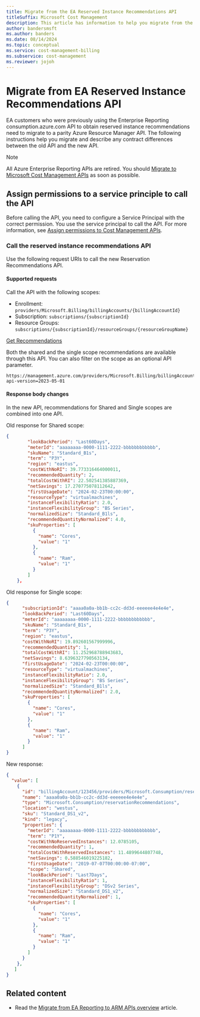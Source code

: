 ```yaml
---
title: Migrate from the EA Reserved Instance Recommendations API
titleSuffix: Microsoft Cost Management
description: This article has information to help you migrate from the EA Reserved Instance Recommendations API.
author: bandersmsft
ms.author: banders
ms.date: 08/14/2024
ms.topic: conceptual
ms.service: cost-management-billing
ms.subservice: cost-management
ms.reviewer: jojoh
---
```


# Migrate from EA Reserved Instance Recommendations API

EA customers who were previously using the Enterprise Reporting consumption.azure.com API to obtain reserved instance recommendations need to migrate to a parity Azure Resource Manager API. The following instructions help you migrate and describe any contract differences between the old API and the new API.

> [!NOTE]
> All Azure Enterprise Reporting APIs are retired. You should [Migrate to Microsoft Cost Management APIs](migrate-ea-reporting-arm-apis-overview.md) as soon as possible.

## Assign permissions to a service principle to call the API

Before calling the API, you need to configure a Service Principal with the correct permission. You use the service principal to call the API. For more information, see [Assign permissions to Cost Management APIs](cost-management-api-permissions.md).

### Call the reserved instance recommendations API

Use the following request URIs to call the new Reservation Recommendations API.

#### Supported requests

Call the API with the following scopes:

- Enrollment: `providers/Microsoft.Billing/billingAccounts/{billingAccountId}`
- Subscription: `subscriptions/{subscriptionId}`
- Resource Groups: `subscriptions/{subscriptionId}/resourceGroups/{resourceGroupName}`

[Get Recommendations](/rest/api/consumption/reservationrecommendations/list)

Both the shared and the single scope recommendations are available through this API. You can also filter on the scope as an optional API parameter.

```http
https://management.azure.com/providers/Microsoft.Billing/billingAccounts/123456/providers/Microsoft.Consumption/reservationRecommendations?api-version=2023-05-01 
```

#### Response body changes

In the new API, recommendations for Shared and Single scopes are combined into one API.

Old response for Shared scope:

```json
{
        "lookBackPeriod": "Last60Days",
        "meterId": "aaaaaaaa-0000-1111-2222-bbbbbbbbbbbb",
        "skuName": "Standard_B1s",
        "term": "P3Y",
        "region": "eastus",
        "costWithNoRI": 39.773316464000011,
        "recommendedQuantity": 2,
        "totalCostWithRI": 22.502541385887369,
        "netSavings": 17.270775078112642,
        "firstUsageDate": "2024-02-23T00:00:00",
        "resourceType": "virtualmachines",
        "instanceFlexibilityRatio": 2.0,
        "instanceFlexibilityGroup": "BS Series",
        "normalizedSize": "Standard_B1ls",
        "recommendedQuantityNormalized": 4.0,
        "skuProperties": [
          {
            "name": "Cores",
            "value": "1"
          },
          {
            "name": "Ram",
            "value": "1"
          }
        ]
    },
```

Old response for Single scope:

```json
{
      "subscriptionId": "aaaa0a0a-bb1b-cc2c-dd3d-eeeeee4e4e4e",
      "lookBackPeriod": "Last60Days",
      "meterId": "aaaaaaaa-0000-1111-2222-bbbbbbbbbbbb",
      "skuName": "Standard_B1s",
      "term": "P3Y",
      "region": "eastus",
      "costWithNoRI": 19.892601567999996,
      "recommendedQuantity": 1,
      "totalCostWithRI": 11.252968788943683,
      "netSavings": 8.6396327790563134,
      "firstUsageDate": "2024-02-23T00:00:00",
      "resourceType": "virtualmachines",
      "instanceFlexibilityRatio": 2.0,
      "instanceFlexibilityGroup": "BS Series",
      "normalizedSize": "Standard_B1ls",
      "recommendedQuantityNormalized": 2.0,
      "skuProperties": [
        {
          "name": "Cores",
          "value": "1"
        },
        {
          "name": "Ram",
          "value": "1"
        }
      ]
}
```

New response:

```json
{
  "value": [
    {
      "id": "billingAccount/123456/providers/Microsoft.Consumption/reservationRecommendations/aaaa0a0a-bb1b-cc2c-dd3d-eeeeee4e4e4e",
      "name": "aaaa0a0a-bb1b-cc2c-dd3d-eeeeee4e4e4e",
      "type": "Microsoft.Consumption/reservationRecommendations",
      "location": "westus",
      "sku": "Standard_DS1_v2",
      "kind": "legacy",
      "properties": {
        "meterId": "aaaaaaaa-0000-1111-2222-bbbbbbbbbbbb",
        "term": "P1Y",
        "costWithNoReservedInstances": 12.0785105,
        "recommendedQuantity": 1,
        "totalCostWithReservedInstances": 11.4899644807748,
        "netSavings": 0.588546019225182,
        "firstUsageDate": "2019-07-07T00:00:00-07:00",
        "scope": "Shared",
        "lookBackPeriod": "Last7Days",
        "instanceFlexibilityRatio": 1,
        "instanceFlexibilityGroup": "DSv2 Series",
        "normalizedSize": "Standard_DS1_v2",
        "recommendedQuantityNormalized": 1,
        "skuProperties": [
          {
            "name": "Cores",
            "value": "1"
          },
          {
            "name": "Ram",
            "value": "1"
          }
        ]
      }
    },
   ]
}
```

## Related content

- Read the [Migrate from EA Reporting to ARM APIs overview](migrate-ea-reporting-arm-apis-overview.md) article.